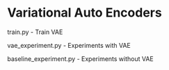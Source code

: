 # Variational Auto Encoders
train.py - Train VAE

vae_experiment.py - Experiments with VAE

baseline_experiment.py - Experiments without VAE

